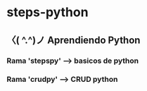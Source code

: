 # steps-python
## 〈( ^.^)ノ Aprendiendo Python

### Rama 'stepspy' --> basicos de python

### Rama 'crudpy' --> CRUD python



